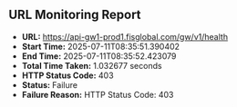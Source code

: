 ## URL Monitoring Report

- **URL:** https://api-gw1-prod1.fisglobal.com/gw/v1/health
- **Start Time:** 2025-07-11T08:35:51.390402
- **End Time:** 2025-07-11T08:35:52.423079
- **Total Time Taken:** 1.032677 seconds
- **HTTP Status Code:** 403
- **Status:** Failure
- **Failure Reason:** HTTP Status Code: 403
